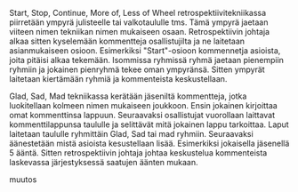 Start, Stop, Continue, More of, Less of Wheel retrospektiivitekniikassa piirretään ympyrä julisteelle tai valkotaululle tms. Tämä ympyrä jaetaan viiteen nimen tekniikan nimen mukaiseen osaan. Retrospektiivin johtaja alkaa sitten kyselemään kommentteja osallistujilta ja ne laitetaan asianmukaiseen osioon. Esimerkiksi "Start"-osioon kommennetja asioista, joita pitäisi alkaa tekemään. Isommissa ryhmissä ryhmä jaetaan pienempiin ryhmiin ja jokainen pienryhmä tekee oman ympyränsä. Sitten ympyrät laitetaan kiertämään ryhmiä ja kommenteista keskustellaan.

Glad, Sad, Mad tekniikassa kerätään jäseniltä kommentteja, jotka luokitellaan kolmeen nimen mukaiseen joukkoon. Ensin jokainen kirjoittaa omat kommenttinsa lappuun. Seuraavaksi osallistujat vuorollaan laittavat kommenttilappunsa taululle ja selittävät mitä jokainen lappu tarkoittaa. Laput laitetaan taululle ryhmittäin Glad, Sad tai mad ryhmiin. Seuraavaksi äänestetään mistä asioista kesustellaan lisää. Esimerkiksi jokaisella jäsenellä 5 ääntä. Sitten retrospektiivin johtaja johtaa keskustelua kommenteista laskevassa järjestyksessä saatujen äänten mukaan.

muutos